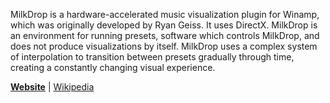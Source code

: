MilkDrop is a hardware-accelerated music visualization plugin for Winamp, which was originally developed by Ryan Geiss. It uses DirectX. MilkDrop is an environment for running presets, software which controls MilkDrop, and does not produce visualizations by itself. MilkDrop uses a complex system of interpolation to transition between presets gradually through time, creating a constantly changing visual experience.


**[Website](http://www.milkdrop.co.uk/)** | [Wikipedia](http://en.wikipedia.org/wiki/Milkdrop)